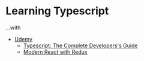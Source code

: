 # Learning Typescript

...with

- [Udemy](https://udemy.com)
  - [Typescript: The Complete Developers's Guide](https://www.udemy.com/course/typescript-the-complete-developers-guide)
  - [Modern React with Redux](https://www.udemy.com/course/react-redux)

